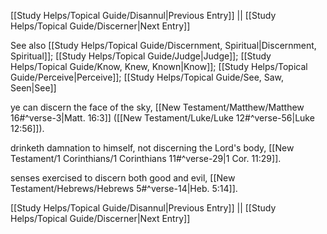 [[Study Helps/Topical Guide/Disannul|Previous Entry]]  ||  [[Study Helps/Topical Guide/Discerner|Next Entry]]

 See also [[Study Helps/Topical Guide/Discernment, Spiritual|Discernment, Spiritual]]; [[Study Helps/Topical Guide/Judge|Judge]]; [[Study Helps/Topical Guide/Know, Knew, Known|Know]]; [[Study Helps/Topical Guide/Perceive|Perceive]]; [[Study Helps/Topical Guide/See, Saw, Seen|See]]

 ye can discern the face of the sky, [[New Testament/Matthew/Matthew 16#^verse-3|Matt. 16:3]] ([[New Testament/Luke/Luke 12#^verse-56|Luke 12:56]]).

 drinketh damnation to himself, not discerning the Lord's body, [[New Testament/1 Corinthians/1 Corinthians 11#^verse-29|1 Cor. 11:29]].

 senses exercised to discern both good and evil, [[New Testament/Hebrews/Hebrews 5#^verse-14|Heb. 5:14]].

[[Study Helps/Topical Guide/Disannul|Previous Entry]]  ||  [[Study Helps/Topical Guide/Discerner|Next Entry]]